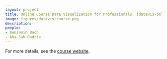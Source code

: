 ```yaml
---
layout: project
title: Online Course Data Visualization for Professionals. [datavis-online.github.io](https://datavis-online.github.io/)
image: figures/datavis-course.png
description:
people:
- Benjamin Bach
- Aba-Sah Dadzie
---
```


For more details, see the [course website](https://datavis-online.github.io/).